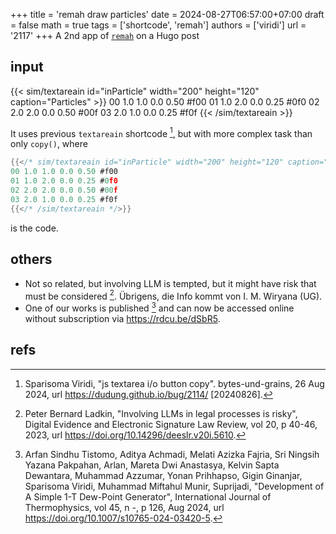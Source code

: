 +++
title = 'remah draw particles'
date = 2024-08-27T06:57:00+07:00
draft = false
math = true
tags = ['shortcode', 'remah']
authors = ['viridi']
url = '2117'
+++
A 2nd app of [`remah`](https://github.com/dudung/remah) on a Hugo post<!--more-->


## input
{{< sim/textareain id="inParticle" width="200" height="120" caption="Particles" >}}
00 1.0 1.0 0.0 0.50 #f00
01 1.0 2.0 0.0 0.25 #0f0
02 2.0 2.0 0.0 0.50 #00f
03 2.0 1.0 0.0 0.25 #f0f 
{{< /sim/textareain >}}

It uses previous `textareain` shortcode [^viridi_2024], but with more complex task than only `copy()`, where

```go
{{</* sim/textareain id="inParticle" width="200" height="120" caption="Particles" */>}}
00 1.0 1.0 0.0 0.50 #f00
01 1.0 2.0 0.0 0.25 #0f0
02 2.0 2.0 0.0 0.50 #00f
03 2.0 1.0 0.0 0.25 #f0f 
{{</* /sim/textareain */>}}
```

is the code.


## others
+ Not so related, but involving LLM is tempted, but it might have risk that must be considered [^ladkin_2023]. &Uuml;brigens, die Info kommt von I. M. Wiryana (UG).
+ One of our works is published [^tistomo_2024] and can now be accessed online without subscription via https://rdcu.be/dSbR5.


## refs
[^ladkin_2023]: Peter Bernard Ladkin, "Involving LLMs in legal processes is risky", Digital Evidence and Electronic Signature Law Review, vol 20, p 40-46, 2023, url https://doi.org/10.14296/deeslr.v20i.5610.
[^tistomo_2024]: Arfan Sindhu Tistomo, Aditya Achmadi, Melati Azizka Fajria, Sri Ningsih Yazana Pakpahan, Arlan, Mareta Dwi Anastasya, Kelvin Sapta Dewantara, Muhammad Azzumar, Yonan Prihhapso, Gigin Ginanjar, Sparisoma Viridi, Muhammad Miftahul Munir, Suprijadi, "Development of A Simple 1-T Dew-Point Generator", International Journal of Thermophysics, vol 45, n -, p 126, Aug 2024, url https://doi.org/10.1007/s10765-024-03420-5.
[^viridi_2024]: Sparisoma Viridi, "js textarea i/o button copy". bytes-und-grains, 26 Aug 2024, url https://dudung.github.io/bug/2114/ [20240826].

